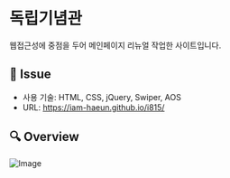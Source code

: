 # 독립기념관
웹접근성에 중점을 두어 메인페이지 리뉴얼 작업한 사이트입니다.

## 📝 Issue
- 사용 기술: HTML, CSS, jQuery, Swiper, AOS
- URL: https://iam-haeun.github.io/i815/

## 🔍 Overview
![Image](https://github.com/user-attachments/assets/7d195366-c245-4d22-99fb-f3c22fe88cfb)
